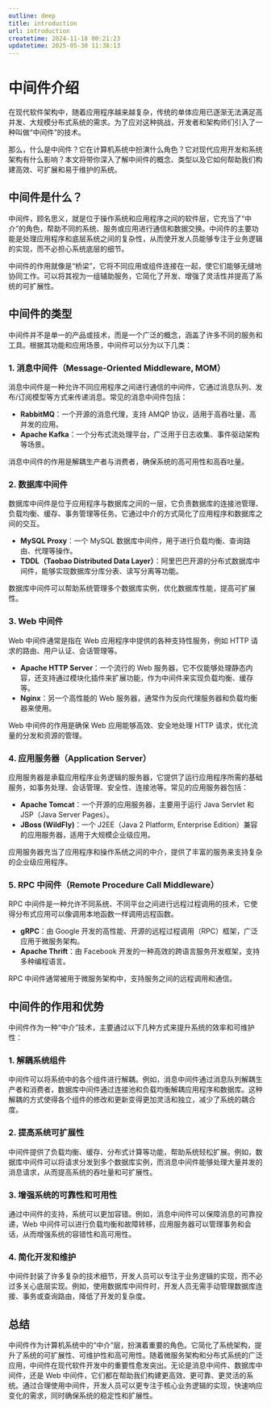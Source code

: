 ```yaml
---
outline: deep
title: introduction
url: introduction
createtime: 2024-11-18 00:21:23
updatetime: 2025-05-30 11:38:13
---
```


# 中间件介绍

在现代软件架构中，随着应用程序越来越复杂，传统的单体应用已逐渐无法满足高并发、大规模分布式系统的需求。为了应对这种挑战，开发者和架构师们引入了一种叫做“中间件”的技术。

那么，什么是中间件？它在计算机系统中扮演什么角色？它对现代应用开发和系统架构有什么影响？本文将带你深入了解中间件的概念、类型以及它如何帮助我们构建高效、可扩展和易于维护的系统。

## 中间件是什么？

中间件，顾名思义，就是位于操作系统和应用程序之间的软件层，它充当了“中介”的角色，帮助不同的系统、服务或应用进行通信和数据交换。中间件的主要功能是处理应用程序和底层系统之间的复杂性，从而使开发人员能够专注于业务逻辑的实现，而不必担心系统底层的细节。

中间件的作用就像是“桥梁”，它将不同应用或组件连接在一起，使它们能够无缝地协同工作。可以将其视为一组辅助服务，它简化了开发、增强了灵活性并提高了系统的可扩展性。

## 中间件的类型

中间件并不是单一的产品或技术，而是一个广泛的概念，涵盖了许多不同的服务和工具。根据其功能和应用场景，中间件可以分为以下几类：

### 1. **消息中间件（Message-Oriented Middleware, MOM）**

消息中间件是一种允许不同应用程序之间进行通信的中间件，它通过消息队列、发布/订阅模型等方式来传递消息。常见的消息中间件包括：

- **RabbitMQ**：一个开源的消息代理，支持 AMQP 协议，适用于高吞吐量、高并发的应用。
- **Apache Kafka**：一个分布式流处理平台，广泛用于日志收集、事件驱动架构等场景。

消息中间件的作用是解耦生产者与消费者，确保系统的高可用性和高吞吐量。

### 2. **数据库中间件**

数据库中间件是位于应用程序与数据库之间的一层，它负责数据库的连接池管理、负载均衡、缓存、事务管理等任务。它通过中介的方式简化了应用程序和数据库之间的交互。

- **MySQL Proxy**：一个 MySQL 数据库中间件，用于进行负载均衡、查询路由、代理等操作。
- **TDDL（Taobao Distributed Data Layer）**：阿里巴巴开源的分布式数据库中间件，能够实现数据库分库分表、读写分离等功能。

数据库中间件可以帮助系统管理多个数据库实例，优化数据库性能，提高可扩展性。

### 3. **Web 中间件**

Web 中间件通常是指在 Web 应用程序中提供的各种支持性服务，例如 HTTP 请求的路由、用户认证、会话管理等。

- **Apache HTTP Server**：一个流行的 Web 服务器，它不仅能够处理静态内容，还支持通过模块化插件来扩展功能，作为中间件来实现负载均衡、缓存等。
- **Nginx**：另一个高性能的 Web 服务器，通常作为反向代理服务器和负载均衡器来使用。

Web 中间件的作用是确保 Web 应用能够高效、安全地处理 HTTP 请求，优化流量的分发和资源的管理。

### 4. **应用服务器（Application Server）**

应用服务器是承载应用程序业务逻辑的服务器，它提供了运行应用程序所需的基础服务，如事务处理、会话管理、安全性、连接池等。常见的应用服务器包括：

- **Apache Tomcat**：一个开源的应用服务器，主要用于运行 Java Servlet 和 JSP（Java Server Pages）。
- **JBoss (WildFly)**：一个 J2EE（Java 2 Platform, Enterprise Edition）兼容的应用服务器，适用于大规模企业级应用。

应用服务器充当了应用程序和操作系统之间的中介，提供了丰富的服务来支持复杂的企业级应用程序。

### 5. **RPC 中间件（Remote Procedure Call Middleware）**

RPC 中间件是一种允许不同系统、不同平台之间进行远程过程调用的技术，它使得分布式应用可以像调用本地函数一样调用远程函数。

- **gRPC**：由 Google 开发的高性能、开源的远程过程调用（RPC）框架，广泛应用于微服务架构。
- **Apache Thrift**：由 Facebook 开发的一种高效的跨语言服务开发框架，支持多种编程语言。

RPC 中间件通常被用于微服务架构中，支持服务之间的远程调用和通信。

## 中间件的作用和优势

中间件作为一种“中介”技术，主要通过以下几种方式来提升系统的效率和可维护性：

### 1. **解耦系统组件**

中间件可以将系统中的各个组件进行解耦。例如，消息中间件通过消息队列解耦生产者和消费者，数据库中间件通过连接池和负载均衡解耦应用程序和数据库。这种解耦的方式使得各个组件的修改和更新变得更加灵活和独立，减少了系统的耦合度。

### 2. **提高系统可扩展性**

中间件提供了负载均衡、缓存、分布式计算等功能，帮助系统轻松扩展。例如，数据库中间件可以将请求分发到多个数据库实例，而消息中间件能够处理大量并发的消息请求，从而提高系统的吞吐量和可扩展性。

### 3. **增强系统的可靠性和可用性**

通过中间件的支持，系统可以更加容错。例如，消息中间件可以保障消息的可靠投递，Web 中间件可以进行负载均衡和故障转移，应用服务器可以管理事务和会话，从而增强系统的容错性和高可用性。

### 4. **简化开发和维护**

中间件封装了许多复杂的技术细节，开发人员可以专注于业务逻辑的实现，而不必过多关心底层实现。例如，使用数据库中间件时，开发人员无需手动管理数据库连接、事务或查询路由，降低了开发的复杂度。

## 总结

中间件作为计算机系统中的“中介”层，扮演着重要的角色。它简化了系统架构，提升了系统的可扩展性、可维护性和高可用性。随着微服务架构和分布式系统的广泛应用，中间件在现代软件开发中的重要性愈发突出。无论是消息中间件、数据库中间件，还是 Web 中间件，它们都在帮助我们构建更高效、更可靠、更灵活的系统。通过合理使用中间件，开发人员可以更专注于核心业务逻辑的实现，快速响应变化的需求，同时确保系统的稳定性和扩展性。